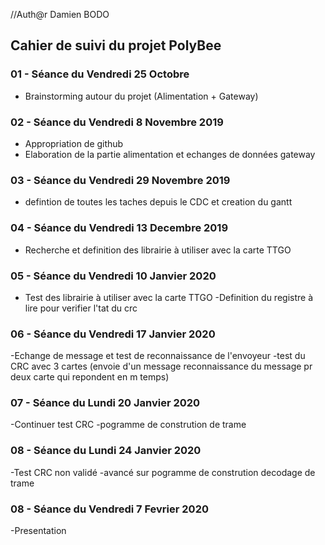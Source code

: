 //Auth@r Damien BODO

<h2> Cahier de suivi du projet PolyBee </h2>

<h3>01 - Séance du Vendredi 25 Octobre </h3>

- Brainstorming autour du projet (Alimentation + Gateway)

<h3>02 - Séance du Vendredi 8 Novembre 2019 </h3>

- Appropriation de github
- Elaboration de la partie alimentation et echanges de données gateway 



<h3>03 - Séance du Vendredi 29 Novembre 2019 </h3>

- defintion de toutes les taches depuis le CDC et creation du gantt

<h3>04 - Séance du Vendredi 13 Decembre 2019 </h3>

- Recherche et definition des librairie à utiliser avec la carte TTGO 

<h3>05 - Séance du Vendredi 10 Janvier 2020 </h3>

- Test des librairie à utiliser avec la carte TTGO 
-Definition du registre à lire pour verifier l'tat du crc

<h3>06 - Séance du Vendredi 17 Janvier 2020 </h3>

-Echange de message et test de reconnaissance de l'envoyeur
-test du CRC avec 3 cartes (envoie d'un message reconnaissance du message pr deux carte qui repondent en m temps)

<h3>07 - Séance du Lundi 20 Janvier 2020 </h3>

-Continuer test CRC
-pogramme de constrution de trame

<h3>08 - Séance du Lundi 24 Janvier 2020 </h3>

-Test CRC non validé
-avancé sur pogramme de constrution decodage de trame

<h3>08 - Séance du Vendredi 7 Fevrier 2020 </h3>

-Presentation 


